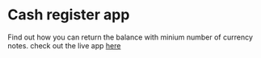 # Cash register app

Find out how you can return the balance with minium number of currency notes. check out the live app [here](https://cash-register-10.netlify.app/)
